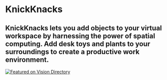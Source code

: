 # KnickKnacks
## KnickKnacks lets you add objects to your virtual workspace by harnessing the power of spatial computing. Add desk toys and plants to your surroundings to create a productive work environment.
[![Featured on Vision Directory](https://vision.directory/badges/black.svg)](https://vision.directory/apps/visionquote)
